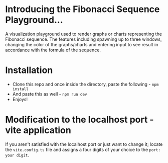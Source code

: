# Introducing the Fibonacci Sequence Playground...

A visualization playground used to render graphs or charts representing the Fibonacci sequence. The features including spawning up to three windows, changing the color of the graphs/charts and entering input to see result in accordance with the formula of the sequence. 

# Installation

* Clone this repo and once inside the directory, paste the following - `npm install`
* And paste this as well - `npm run dev`
* Enjoys!

# Modification to the localhost port - vite application

If you aren't satisfied with the localhost port or just want to change it; locate the `vite.config.ts` file and assigns a four digits of your choice to the `port: your digit`.
